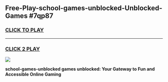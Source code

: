 
## Free-Play-school-games-unblocked-Unblocked-Games #7qp87
<h3>
<a href="https://news.freeplayer.one?title=school-games-unblocked&ref=8M">CLICK TO PLAY</a></h3>
<hr>

<h3>
<a href="https://news.freeplayer.one?title=school-games-unblocked&ref=8M">CLICK 2 PLAY</a>
  
</h3>

<a href="https://news.freeplayer.one?title=school-games-unblocked&ref=8M"><img src="https://clearcache.store/games.png"></a>


**school-games-unblocked games unblocked: Your Gateway to Fun and Accessible Online Gaming**
